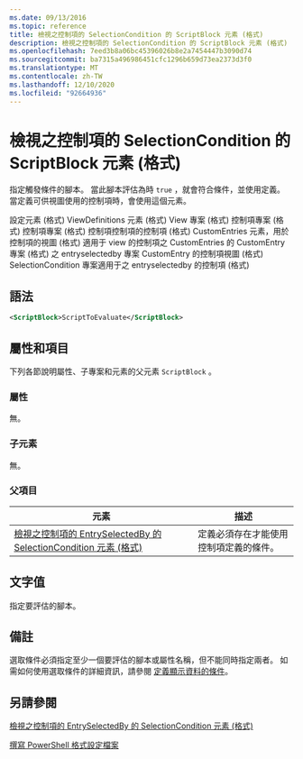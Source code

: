 ```yaml
---
ms.date: 09/13/2016
ms.topic: reference
title: 檢視之控制項的 SelectionCondition 的 ScriptBlock 元素 (格式)
description: 檢視之控制項的 SelectionCondition 的 ScriptBlock 元素 (格式)
ms.openlocfilehash: 7eed3b8a06bc45396026b8e2a7454447b3090d74
ms.sourcegitcommit: ba7315a496986451cfc1296b659d73ea2373d3f0
ms.translationtype: MT
ms.contentlocale: zh-TW
ms.lasthandoff: 12/10/2020
ms.locfileid: "92664936"
---
```

# <a name="scriptblock-element-for-selectioncondition-for-controls-for-view-format"></a>檢視之控制項的 SelectionCondition 的 ScriptBlock 元素 (格式)

指定觸發條件的腳本。 當此腳本評估為時 `true` ，就會符合條件，並使用定義。 當定義可供視圖使用的控制項時，會使用這個元素。

設定元素 (格式) ViewDefinitions 元素 (格式) View 專案 (格式) 控制項專案 (格式) 控制項專案 (格式) 控制項控制項的控制項 (格式) CustomEntries 元素，用於控制項的視圖 (格式) 適用于 view 的控制項之 CustomEntries 的 CustomEntry 專案 (格式) 之 entryselectedby 專案 CustomEntry 的控制項視圖 (格式) SelectionCondition 專案適用于之 entryselectedby 的控制項 (格式) 

## <a name="syntax"></a>語法

```xml
<ScriptBlock>ScriptToEvaluate</ScriptBlock>
```

## <a name="attributes-and-elements"></a>屬性和項目

下列各節說明屬性、子專案和元素的父元素 `ScriptBlock` 。

### <a name="attributes"></a>屬性

無。

### <a name="child-elements"></a>子元素

無。

### <a name="parent-elements"></a>父項目

|元素|描述|
|-------------|-----------------|
|[檢視之控制項的 EntrySelectedBy 的 SelectionCondition 元素 (格式)](./selectioncondition-element-for-entryselectedby-for-controls-for-view-format.md)|定義必須存在才能使用控制項定義的條件。|

## <a name="text-value"></a>文字值

指定要評估的腳本。

## <a name="remarks"></a>備註

選取條件必須指定至少一個要評估的腳本或屬性名稱，但不能同時指定兩者。 如需如何使用選取條件的詳細資訊，請參閱 [定義顯示資料的條件](./defining-conditions-for-displaying-data.md)。

## <a name="see-also"></a>另請參閱

[檢視之控制項的 EntrySelectedBy 的 SelectionCondition 元素 (格式)](./selectioncondition-element-for-entryselectedby-for-controls-for-view-format.md)

[撰寫 PowerShell 格式設定檔案](./writing-a-powershell-formatting-file.md)
